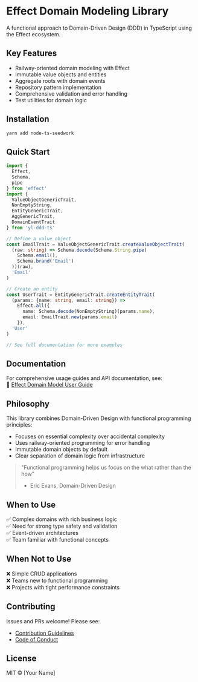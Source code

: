 # Effect Domain Modeling Library

A functional approach to Domain-Driven Design (DDD) in TypeScript using the Effect ecosystem.

## Key Features

- Railway-oriented domain modeling with Effect
- Immutable value objects and entities 
- Aggregate roots with domain events
- Repository pattern implementation
- Comprehensive validation and error handling
- Test utilities for domain logic

## Installation

```bash
yarn add node-ts-seedwork
```

## Quick Start

```typescript
import { 
  Effect, 
  Schema,
  pipe 
} from 'effect'
import {
  ValueObjectGenericTrait,
  NonEmptyString,
  EntityGenericTrait,
  AggGenericTrait,
  DomainEventTrait
} from 'yl-ddd-ts'

// Define a value object
const EmailTrait = ValueObjectGenericTrait.createValueObjectTrait(
  (raw: string) => Schema.decode(Schema.String.pipe(
    Schema.email(),
    Schema.brand('Email')
  ))(raw),
  'Email'
)

// Create an entity
const UserTrait = EntityGenericTrait.createEntityTrait(
  (params: {name: string, email: string}) => 
    Effect.all({
      name: Schema.decode(NonEmptyString)(params.name),
      email: EmailTrait.new(params.email)
    }),
  'User'
)

// See full documentation for more examples
```

## Documentation

For comprehensive usage guides and API documentation, see:  
📖 [Effect Domain Model User Guide](./docs/user-guide.md)

## Philosophy

This library combines Domain-Driven Design with functional programming principles:

- Focuses on essential complexity over accidental complexity
- Uses railway-oriented programming for error handling  
- Immutable domain objects by default
- Clear separation of domain logic from infrastructure

> "Functional programming helps us focus on the what rather than the how"  
> - Eric Evans, Domain-Driven Design

## When to Use

✅ Complex domains with rich business logic  
✅ Need for strong type safety and validation  
✅ Event-driven architectures  
✅ Team familiar with functional concepts

## When Not to Use

❌ Simple CRUD applications  
❌ Teams new to functional programming  
❌ Projects with tight performance constraints

## Contributing

Issues and PRs welcome! Please see:
- [Contribution Guidelines](./CONTRIBUTING.md)  
- [Code of Conduct](./CODE_OF_CONDUCT.md)

## License

MIT © [Your Name]

